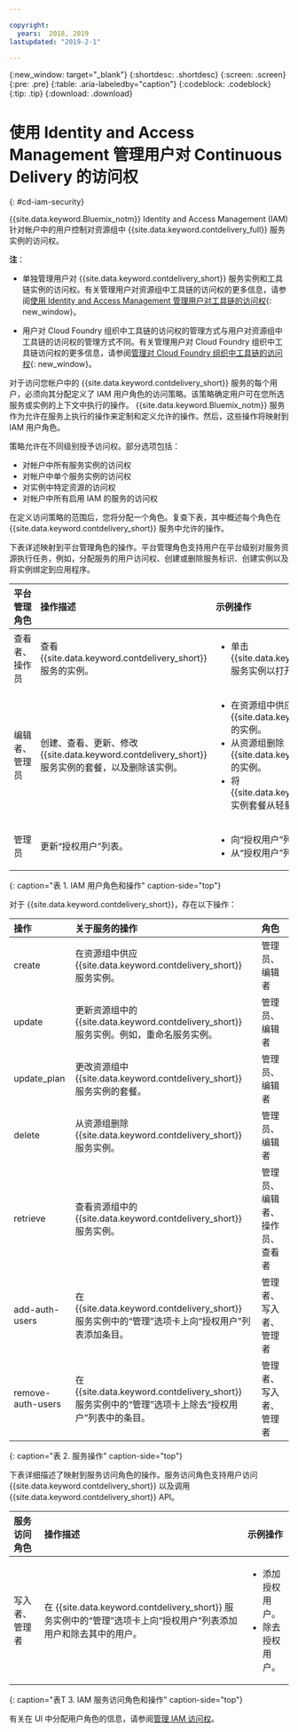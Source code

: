```yaml
---

copyright:
  years:  2018, 2019
lastupdated: "2019-2-1"

---
```


{:new_window: target="_blank"}
{:shortdesc: .shortdesc}
{:screen: .screen}
{:pre: .pre}
{:table: .aria-labeledby="caption"}
{:codeblock: .codeblock}
{:tip: .tip}
{:download: .download}


# 使用 Identity and Access Management 管理用户对 Continuous Delivery 的访问权
{: #cd-iam-security}

{{site.data.keyword.Bluemix_notm}} Identity and Access Management (IAM) 针对帐户中的用户控制对资源组中 {{site.data.keyword.contdelivery_full}} 服务实例的访问权。 

**注**： 

* 单独管理用户对 {{site.data.keyword.contdelivery_short}} 服务实例和工具链实例的访问权。有关管理用户对资源组中工具链的访问权的更多信息，请参阅[使用 Identity and Access Management 管理用户对工具链的访问权](/docs/services/ContinuousDelivery?topic=ContinuousDelivery-toolchains-iam-security){: new_window}。

* 用户对 Cloud Foundry 组织中工具链的访问权的管理方式与用户对资源组中工具链的访问权的管理方式不同。有关管理用户对 Cloud Foundry 组织中工具链访问权的更多信息，请参阅[管理对 Cloud Foundry 组织中工具链的访问权](/docs/services/ContinuousDelivery?topic=ContinuousDelivery-toolchains-using#managing_access_orgs){: new_window}。

对于访问您帐户中的 {{site.data.keyword.contdelivery_short}} 服务的每个用户，必须向其分配定义了 IAM 用户角色的访问策略。该策略确定用户可在您所选服务或实例的上下文中执行的操作。
{{site.data.keyword.Bluemix_notm}} 服务作为允许在服务上执行的操作来定制和定义允许的操作。然后，这些操作将映射到 IAM 用户角色。

策略允许在不同级别授予访问权。部分选项包括： 

* 对帐户中所有服务实例的访问权
* 对帐户中单个服务实例的访问权
* 对实例中特定资源的访问权
* 对帐户中所有启用 IAM 的服务的访问权

在定义访问策略的范围后，您将分配一个角色。复查下表，其中概述每个角色在 {{site.data.keyword.contdelivery_short}} 服务中允许的操作。

下表详述映射到平台管理角色的操作。平台管理角色支持用户在平台级别对服务资源执行任务，例如，分配服务的用户访问权、创建或删除服务标识、创建实例以及将实例绑定到应用程序。

|平台管理角色|操作描述|示例操作|
|:-----------------|:-----------------|:-----------------|
|查看者、操作员|查看 {{site.data.keyword.contdelivery_short}} 服务的实例。| <ul><li>单击 {{site.data.keyword.contdelivery_short}} 服务实例以打开其仪表板。</li></ul>|
|编辑者、管理员|创建、查看、更新、修改 {{site.data.keyword.contdelivery_short}} 服务实例的套餐，以及删除该实例。|<ul><li>在资源组中供应 {{site.data.keyword.contdelivery_short}} 的实例。</li><li>从资源组删除 {{site.data.keyword.contdelivery_short}} 的实例。</li><li>将 {{site.data.keyword.contdelivery_short}} 实例套餐从轻量更改为专业。</li></ul> |
|管理员|更新“授权用户”列表。| <ul><li>向“授权用户”列表添加用户。</li><li>从“授权用户”列表除去用户。</li></ul> |
{: caption="表 1. IAM 用户角色和操作" caption-side="top"}

 对于 {{site.data.keyword.contdelivery_short}}，存在以下操作：

|操作|关于服务的操作|角色
|:-----------------|:-----------------|:--------------|
| create |在资源组中供应 {{site.data.keyword.contdelivery_short}} 服务实例。|管理员、编辑者 |
| update |更新资源组中的 {{site.data.keyword.contdelivery_short}} 服务实例。例如，重命名服务实例。|管理员、编辑者 |
| update_plan |更改资源组中 {{site.data.keyword.contdelivery_short}} 服务实例的套餐。|管理员、编辑者 |
| delete |从资源组删除 {{site.data.keyword.contdelivery_short}} 服务实例。|管理员、编辑者 |
| retrieve |查看资源组中的 {{site.data.keyword.contdelivery_short}} 服务实例。|管理员、编辑者、操作员、查看者|
| add-auth-users |在 {{site.data.keyword.contdelivery_short}} 服务实例中的“管理”选项卡上向“授权用户”列表添加条目。|管理者、写入者、管理者|
| remove-auth-users |在 {{site.data.keyword.contdelivery_short}} 服务实例中的“管理”选项卡上除去“授权用户”列表中的条目。|管理者、写入者、管理者|
{: caption="表 2. 服务操作" caption-side="top"}

下表详细描述了映射到服务访问角色的操作。服务访问角色支持用户访问 {{site.data.keyword.contdelivery_short}} 以及调用 {{site.data.keyword.contdelivery_short}} API。

|服务访问角色 |操作描述|示例操作|
|:-----------------|:-----------------|:-----------------|
|写入者、管理者|在 {{site.data.keyword.contdelivery_short}} 服务实例中的“管理”选项卡上向“授权用户”列表添加用户和除去其中的用户。| <ul><li>添加授权用户。</li><li>除去授权用户。</li></ul>|
{: caption="表T 3. IAM 服务访问角色和操作" caption-side="top"}

有关在 UI 中分配用户角色的信息，请参阅[管理 IAM 访问权](/docs/iam?topic=iam-iammanidaccser)。

<!--This link is not live in production yet. Use https://console.bluemix.net/docs/iam/iamusermanage.html#iamusermanage until the link above is available in production.-->
